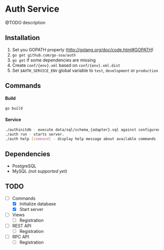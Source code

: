 Auth Service
=============

@TODO description

Installation
------------
1. Set you GOPATH properly (http://golang.org/doc/code.html#GOPATH)
2. `go get github.com/go-soa/auth`
3. `go get` if some dependencies are missing
4. Create `conf/{env}.xml` based on `conf/{env}.xml.dist`
5. Set `$AUTH_SERVICE_ENV` global variable to `test`, `development` or `production`

Commands
--------

#### Build
```bash
go build
```

#### Service
```bash
./authinitdb - execute data/sql/schema_{adapter}.sql against configured database.
./auth run - starts server.
./auth help [command] - display help message about available commands
```
    
Dependencies
------------
- PostgreSQL
- MySQL *(not supported yet)*

TODO
----
- [ ] Commands
	- [x] Initialize database
	- [x] Start server
- [ ] Views
	- [ ] Registration
- [ ] REST API
	- [ ] Registration 
- [ ] RPC API
	- [ ] Registration